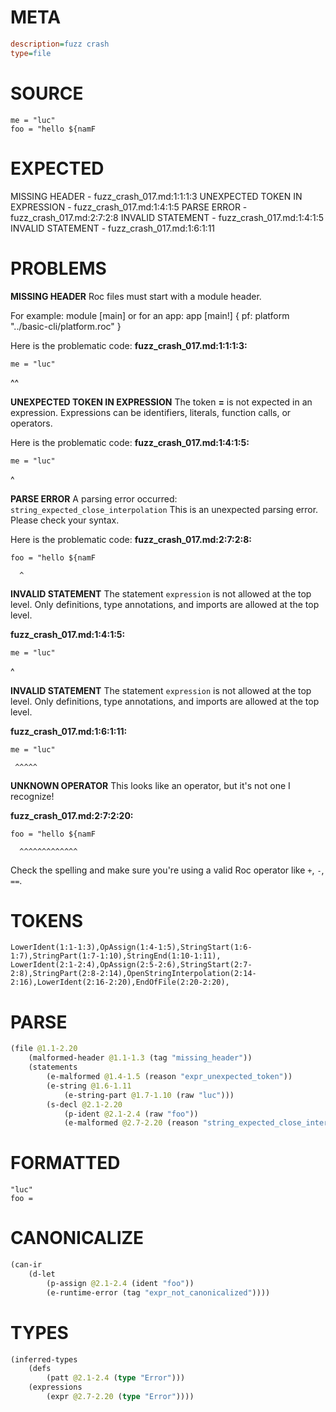 # META
~~~ini
description=fuzz crash
type=file
~~~
# SOURCE
~~~roc
me = "luc"
foo = "hello ${namF
~~~
# EXPECTED
MISSING HEADER - fuzz_crash_017.md:1:1:1:3
UNEXPECTED TOKEN IN EXPRESSION - fuzz_crash_017.md:1:4:1:5
PARSE ERROR - fuzz_crash_017.md:2:7:2:8
INVALID STATEMENT - fuzz_crash_017.md:1:4:1:5
INVALID STATEMENT - fuzz_crash_017.md:1:6:1:11
# PROBLEMS
**MISSING HEADER**
Roc files must start with a module header.

For example:
        module [main]
or for an app:
        app [main!] { pf: platform "../basic-cli/platform.roc" }

Here is the problematic code:
**fuzz_crash_017.md:1:1:1:3:**
```roc
me = "luc"
```
^^


**UNEXPECTED TOKEN IN EXPRESSION**
The token **=** is not expected in an expression.
Expressions can be identifiers, literals, function calls, or operators.

Here is the problematic code:
**fuzz_crash_017.md:1:4:1:5:**
```roc
me = "luc"
```
   ^


**PARSE ERROR**
A parsing error occurred: `string_expected_close_interpolation`
This is an unexpected parsing error. Please check your syntax.

Here is the problematic code:
**fuzz_crash_017.md:2:7:2:8:**
```roc
foo = "hello ${namF
```
      ^


**INVALID STATEMENT**
The statement `expression` is not allowed at the top level.
Only definitions, type annotations, and imports are allowed at the top level.

**fuzz_crash_017.md:1:4:1:5:**
```roc
me = "luc"
```
   ^


**INVALID STATEMENT**
The statement `expression` is not allowed at the top level.
Only definitions, type annotations, and imports are allowed at the top level.

**fuzz_crash_017.md:1:6:1:11:**
```roc
me = "luc"
```
     ^^^^^


**UNKNOWN OPERATOR**
This looks like an operator, but it's not one I recognize!

**fuzz_crash_017.md:2:7:2:20:**
```roc
foo = "hello ${namF
```
      ^^^^^^^^^^^^^

Check the spelling and make sure you're using a valid Roc operator like `+`, `-`, `==`.

# TOKENS
~~~zig
LowerIdent(1:1-1:3),OpAssign(1:4-1:5),StringStart(1:6-1:7),StringPart(1:7-1:10),StringEnd(1:10-1:11),
LowerIdent(2:1-2:4),OpAssign(2:5-2:6),StringStart(2:7-2:8),StringPart(2:8-2:14),OpenStringInterpolation(2:14-2:16),LowerIdent(2:16-2:20),EndOfFile(2:20-2:20),
~~~
# PARSE
~~~clojure
(file @1.1-2.20
	(malformed-header @1.1-1.3 (tag "missing_header"))
	(statements
		(e-malformed @1.4-1.5 (reason "expr_unexpected_token"))
		(e-string @1.6-1.11
			(e-string-part @1.7-1.10 (raw "luc")))
		(s-decl @2.1-2.20
			(p-ident @2.1-2.4 (raw "foo"))
			(e-malformed @2.7-2.20 (reason "string_expected_close_interpolation")))))
~~~
# FORMATTED
~~~roc
"luc"
foo = 
~~~
# CANONICALIZE
~~~clojure
(can-ir
	(d-let
		(p-assign @2.1-2.4 (ident "foo"))
		(e-runtime-error (tag "expr_not_canonicalized"))))
~~~
# TYPES
~~~clojure
(inferred-types
	(defs
		(patt @2.1-2.4 (type "Error")))
	(expressions
		(expr @2.7-2.20 (type "Error"))))
~~~
